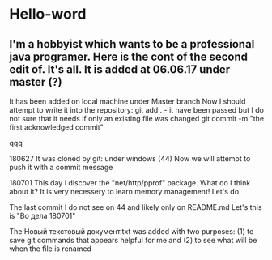 # Hello-word
I'm a hobbyist which wants to be a professional java programer.
Here is the cont of the second edit of. It's all.
It is added at 06.06.17 under master (?)
---
It has been added on local machine under Master branch
Now I should attempt to write it into the repository:
git add . - it have been passed but I do not sure that it needs if only an existing file was changed
git commit -m "the first acknowledged commit"

qqq

180627
It was cloned by git: under windows (44)
Now we will attempt to push it with a commit message 

180701 
This day I discover the "net/http/pprof" package. What do I think about it? It is very necessery to learn memory management!
Let's do 

The last commit I do not see on 44 and likely only on README.md
Let's this is "Во дела 180701"

The Новый текстовый документ.txt was added with two purposes: (1) to save
git commands that appears helpful for me and (2) to see what will be
when the file is renamed


